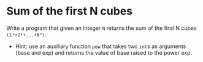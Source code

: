 # Sum of the first N cubes

Write a program that given an integer `N` returns the sum of the first N cubes `(1³+2³+...+N³)`.

- Hint: use an auxiliary function `pow` that takes two `int`s as arguments (base and exp) and returns the value of base raised to the power exp.
